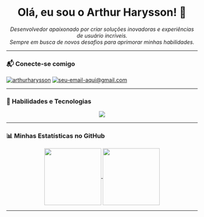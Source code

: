 <div align="center">

# Olá, eu sou o Arthur Harysson! 👋

<p align="center">
  <em>Desenvolvedor apaixonado por criar soluções inovadoras e experiências de usuário incríveis.<br>
  Sempre em busca de novos desafios para aprimorar minhas habilidades.</em>
</p>

</div>

---

### 📬 Conecte-se comigo

<p align="left">
<a href="https://linkedin.com/in/arthurharysson" target="blank"><img align="center" src="https://img.shields.io/badge/LinkedIn-0077B5?style=for-the-badge&logo=linkedin&logoColor=white" alt="arthurharysson" /></a>
<a href="mailto:arthurharysson03@gmail.com" target="blank"><img align="center" src="https://img.shields.io/badge/Email-D14836?style=for-the-badge&logo=gmail&logoColor=white" alt="seu-email-aqui@gmail.com" /></a>
</p>

---

### 🚀 Habilidades e Tecnologias

<p align="center">
  <a href="https://skillicons.dev">
    <img src="https://skillicons.dev/icons?i=ts,react,nextjs,androidstudio,figma,tailwind,flutter" />
  </a>
</p>

---

### 📊 Minhas Estatísticas no GitHub

<p align="center">
  <a href="https://github.com/anuraghazra/github-readme-stats">
    <img align="center" height="150em" src="https://github-readme-stats.vercel.app/api?username=ArthurHarysson&show_icons=true&theme=dracula&include_all_commits=true&count_private=true"/>
    <img align="center" height="150em" src="https://github-readme-stats.vercel.app/api/top-langs/?username=ArthurHarysson&layout=compact&langs_count=7&theme=dracula"/>
  </a>
</p>

---
